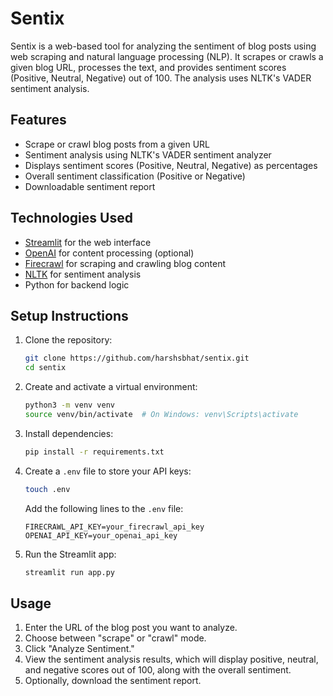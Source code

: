 # Sentix

Sentix is a web-based tool for analyzing the sentiment of blog posts using web scraping and natural language processing (NLP). It scrapes or crawls a given blog URL, processes the text, and provides sentiment scores (Positive, Neutral, Negative) out of 100. The analysis uses NLTK's VADER sentiment analysis.

## Features

- Scrape or crawl blog posts from a given URL
- Sentiment analysis using NLTK's VADER sentiment analyzer
- Displays sentiment scores (Positive, Neutral, Negative) as percentages
- Overall sentiment classification (Positive or Negative)
- Downloadable sentiment report

## Technologies Used

- [Streamlit](https://streamlit.io/) for the web interface
- [OpenAI](https://openai.com/) for content processing (optional)
- [Firecrawl](https://github.com/mendable-ai/firecrawl) for scraping and crawling blog content
- [NLTK](https://www.nltk.org/) for sentiment analysis
- Python for backend logic

## Setup Instructions

1. Clone the repository:

    ```bash
    git clone https://github.com/harshsbhat/sentix.git
    cd sentix
    ```

2. Create and activate a virtual environment:

    ```bash
    python3 -m venv venv
    source venv/bin/activate  # On Windows: venv\Scripts\activate
    ```

3. Install dependencies:

    ```bash
    pip install -r requirements.txt
    ```

4. Create a `.env` file to store your API keys:

    ```bash
    touch .env
    ```

    Add the following lines to the `.env` file:

    ```env
    FIRECRAWL_API_KEY=your_firecrawl_api_key
    OPENAI_API_KEY=your_openai_api_key
    ```

5. Run the Streamlit app:

    ```bash
    streamlit run app.py
    ```

## Usage

1. Enter the URL of the blog post you want to analyze.
2. Choose between "scrape" or "crawl" mode.
3. Click "Analyze Sentiment."
4. View the sentiment analysis results, which will display positive, neutral, and negative scores out of 100, along with the overall sentiment.
5. Optionally, download the sentiment report.

